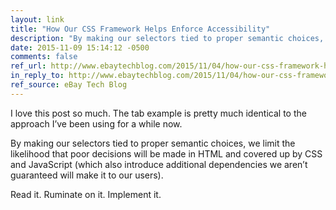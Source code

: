 ```yaml
---
layout: link
title: "How Our CSS Framework Helps Enforce Accessibility"
description: "By making our selectors tied to proper semantic choices, we limit the likelihood that poor decisions will be made in HTML and covered up by CSS and JavaScript."
date: 2015-11-09 15:14:12 -0500
comments: false
ref_url: http://www.ebaytechblog.com/2015/11/04/how-our-css-framework-helps-enforce-accessibility/
in_reply_to: http://www.ebaytechblog.com/2015/11/04/how-our-css-framework-helps-enforce-accessibility/
ref_source: eBay Tech Blog
---
```


I love this post so much. The tab example is pretty much identical to the approach I’ve been using for a while now. 

By making our selectors tied to proper semantic choices, we limit the likelihood that poor decisions will be made in HTML and covered up by CSS and JavaScript (which also introduce additional dependencies we aren’t guaranteed will make it to our users).

Read it. Ruminate on it. Implement it.